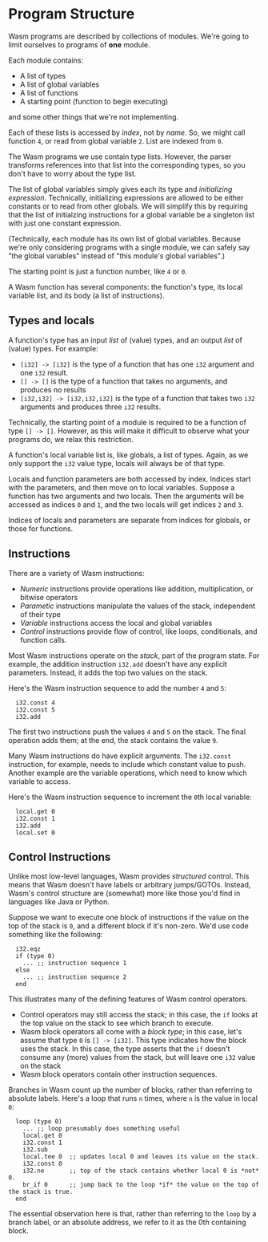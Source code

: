 # Program Structure

Wasm programs are described by collections of modules.  We're going to limit ourselves to programs of **one** module.

Each module contains:

* A list of types
* A list of global variables
* A list of functions
* A starting point (function to begin executing)

and some other things that we're not implementing.

Each of these lists is accessed by *index*, not by *name*.  So, we might call function `4`, or read from global variable `2`.  List are indexed from `0`.

The Wasm programs we use contain type lists.  However, the parser transforms references into that list into the corresponding types, so you don't have to worry about the type list.

The list of global variables simply gives each its type and *initializing expression*.  Technically, initializing expressions are allowed to be either constants or to read from other globals.  We will simplify this by requiring that the list of initialzing instructions for a global variable be a singleton list with just one constant expression.

(Technically, each module has its own list of global variables.  Because we're only considering programs with a single module, we can safely say "the global variables" instead of "this module's global variables".)

The starting point is just a function number, like `4` or `0`.

A Wasm function has several components: the function's type, its local variable list, and its body (a list of instructions).

## Types and locals

A function's type has an input *list* of (value) types, and an output *list* of (value) types.  For example:

* `[i32] -> [i32]` is the type of a function that has one `i32` argument and one `i32` result.
* `[] -> []` is the type of a function that takes no arguments, and produces no results
* `[i32,i32] -> [i32,i32,i32]` is the type of a function that takes two `i32` arguments and produces three `i32` results.

Technically, the starting point of a module is required to be a function of type `[] -> []`.  However, as this will make it difficult to observe what your programs do, we relax this restriction.

A function's local variable list is, like globals, a list of types.  Again, as we only support the `i32` value type, locals will always be of that type.

Locals and function parameters are both accessed by index.  Indices start with the parameters, and then move on to local variables.  Suppose a function has two arguments and two locals.  Then the arguments will be accessed as indices `0` and `1`, and the two locals will get indices `2` and `3`.

Indices of locals and parameters are separate from indices for globals, or those for functions.

## Instructions

There are a variety of Wasm instructions:

* *Numeric* instructions provide operations like addition, multiplication, or bitwise operators
* *Parametic* instructions manipulate the values of the stack, independent of their type
* *Variable* instructions access the local and global variables
* *Control* instructions provide flow of control, like loops, conditionals, and function calls.

Most Wasm instructions operate on the *stack*, part of the program state.  For example, the addition instruction `i32.add` doesn't have any explicit parameters.  Instead, it adds the top two values on the stack.

Here's the Wasm instruction sequence to add the number `4` and `5`:

```wasm
  i32.const 4
  i32.const 5
  i32.add
```

The first two instructions push the values `4` and `5` on the stack.  The final operation adds them; at the end, the stack contains the value `9`.

Many Wasm instructions do have explicit arguments.  The `i32.const` instruction, for example, needs to include which constant value to push.  Another example are the variable operations, which need to know which variable to access. 

Here's the Wasm instruction sequence to increment the `0`th local variable:

```wasm
  local.get 0
  i32.const 1
  i32.add
  local.set 0
```

## Control Instructions

Unlike most low-level languages, Wasm provides *structured* control.  This means that Wasm doesn't have labels or arbitrary jumps/GOTOs.  Instead, Wasm's control structure are (somewhat) more like those you'd find in languages like Java or Python.

Suppose we want to execute one block of instructions if the value on the top of the stack is `0`, and a different block if it's non-zero.  We'd use code something like the following:

```wasm
  i32.eqz
  if (type 0)
    ... ;; instruction sequence 1
  else
    ... ;; instruction sequence 2
  end
```

This illustrates many of the defining features of Wasm control operators.

* Control operators may still access the stack; in this case, the `if` looks at the top value on the stack to see which branch to execute.
* Wasm block operators all come with a *block type*; in this case, let's assume that type `0` is `[] -> [i32]`.  This type indicates how the block uses the stack.  In this case, the type asserts that the `if` doesn't consume any (more) values from the stack, but will leave one `i32` value on the stack
* Wasm block operators contain other instruction sequences.

Branches in Wasm count up the number of blocks, rather than referring to absolute labels.  Here's a loop that runs `n` times, where `n` is the value in local `0`:

```wasm
  loop (type 0)
    ... ;; loop presumably does something useful
    local.get 0
    i32.const 1
    i32.sub
    local.tee 0  ;; updates local 0 and leaves its value on the stack.
    i32.const 0
    i32.ne       ;; top of the stack contains whether local 0 is *not* 0.
    br_if 0      ;; jump back to the loop *if* the value on the top of the stack is true.
  end
```

The essential observation here is that, rather than referring to the `loop` by a branch label, or an absolute address, we refer to it as the 0th containing block.
